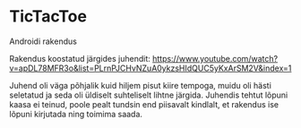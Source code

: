 # TicTacToe
Androidi rakendus

Rakendus koostatud järgides juhendit: https://www.youtube.com/watch?v=apDL78MFR3o&list=PLrnPJCHvNZuA0ykzsHIdQUC5yKxArSM2V&index=1

Juhend oli väga põhjalik kuid hiljem pisut kiire tempoga, muidu oli hästi seletatud ja seda oli üldiselt suhteliselt lihtne järgida.
Juhendis tehtut lõpuni kaasa ei teinud, poole pealt tundsin end piisavalt kindlalt, et rakendus ise lõpuni kirjutada ning toimima saada.
